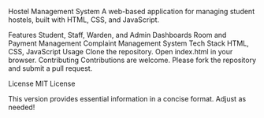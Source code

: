 Hostel Management System
A web-based application for managing student hostels, built with HTML, CSS, and JavaScript.

Features
Student, Staff, Warden, and Admin Dashboards
Room and Payment Management
Complaint Management System
Tech Stack
HTML, CSS, JavaScript
Usage
Clone the repository.
Open index.html in your browser.
Contributing
Contributions are welcome. Please fork the repository and submit a pull request.

License
MIT License

This version provides essential information in a concise format. Adjust as needed!
